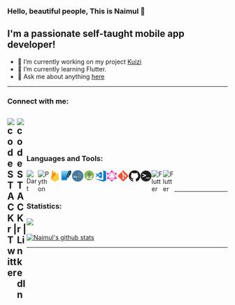 ### Hello, beautiful people, This is Naimul 👋

## I'm a passionate self-taught mobile app developer!
- 🔭 I’m currently working on my project [Kuizi](https://github.com/kabirnayeem99/flutter_quiz_app)
- 🌱 I’m currently learning Flutter.
- 💬 Ask me about anything [here](https://github.com/kabirnayeem99/kabirnayeem99/issues)
---

### Connect with me:
[<img align="left" alt="codeSTACKr | Twitter" width="22px" src="https://cdn.jsdelivr.net/npm/simple-icons@v3/icons/twitter.svg" />][twitter]
[<img align="left" alt="codeSTACKr | LinkedIn" width="22px" src="https://cdn.jsdelivr.net/npm/simple-icons@v3/icons/linkedin.svg" />][linkedin]
<br/>
---
<br />



### Languages and Tools:

[<img align="left" alt="Dart" width="26px" src="https://avatars1.githubusercontent.com/u/1609975?s=200&v=4" />][Dart]
[<img align="left" alt="Python" width="26px" src="http://icons.iconarchive.com/icons/cornmanthe3rd/plex/512/Other-python-icon.png"/>][Python]
[<img align="left" alt="Firebase" width="26px" src="https://github.com/kabirnayeem99/kabirnayeem99/raw/master/assets/firebase.png"/>][Firebase]
[<img align="left" alt="SQLite" width="26px" src="https://github.com/kabirnayeem99/kabirnayeem99/raw/master/assets/sqlite.png" />][SQLite]
[<img align="left" alt="MySQL" width="26px" src="https://github.com/kabirnayeem99/kabirnayeem99/raw/master/assets/mysql.png" />][MySQL]
[<img align="left" alt="Android Studio" width="26px" src="https://github.com/kabirnayeem99/kabirnayeem99/raw/master/assets/android_studio.png"/>][Android_Studio]
[<img align="left" alt="Visual Studio Code" width="26px" src="https://raw.githubusercontent.com/github/explore/80688e429a7d4ef2fca1e82350fe8e3517d3494d/topics/visual-studio-code/visual-studio-code.png" />][VS_Code]
[<img align="left" alt="GraphQL" width="26px" src="https://raw.githubusercontent.com/github/explore/80688e429a7d4ef2fca1e82350fe8e3517d3494d/topics/graphql/graphql.png" />][GraphQL]
[<img align="left" alt="Git" width="26px" src="https://github.com/kabirnayeem99/kabirnayeem99/raw/master/assets/git.png" />][Git]
[<img align="left" alt="GitHub" width="26px" src="https://raw.githubusercontent.com/github/explore/78df643247d429f6cc873026c0622819ad797942/topics/github/github.png" />][GitHub]
[<img align="left" alt="Linux Command Line" width="26px" src="https://raw.githubusercontent.com/github/explore/80688e429a7d4ef2fca1e82350fe8e3517d3494d/topics/terminal/terminal.png" />][Linux]
[<img align="left" alt="Flutter" width="26px" src="https://izwebtechnologies.com/wp-content/uploads/2020/01/flutter-logo-round.png"/>][Flutter]
[<img align="left" alt="Flutter" width="26px" src="https://eddrickbutler98.github.io/img_portfolio/django.png"/>][Django]

<br />
<br />

---

### Statistics:

<a href="https://github.com/anuraghazra/github-readme-stats">
  <img align="center" src="https://github-readme-stats.vercel.app/api/top-langs/?username=kabirnayeem99&hide=makefile,java,html" />
</a>
<br/>
<br/>

<a href="https://github.com/anuraghazra/github-readme-stats">
  <img align="center" src="https://github-readme-stats.vercel.app/api?username=kabirnayeem99&show_icons=true" alt="Naimul's github stats" />
</a>

---
[Dart]: https://dart.dev/
[Python]: https://www.python.org/
[Firebase]: https://firebase.google.com/
[Android_Studio]: https://developer.android.com/studio
[VS_Code]: https://code.visualstudio.com/
[GraphQL]: https://graphql.org/
[SQLite]: https://www.sqlite.org/about.html
[MySQL]: https://www.mysql.com/
[Git]: https://git-scm.com/about
[GitHub]: https://github.com/about
[Linux]: https://www.linux.org/
[Flutter]: https://flutter.dev/
[Django]: https://www.djangoproject.com/
[twitter]: https://twitter.com/kabirnayeem99
[linkedin]: https://www.linkedin.com/in/kabirnayeem99/
